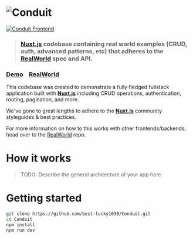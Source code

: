 # ![Conduit](logo.png)

[![Conduit Frontend](https://img.shields.io/badge/realworld-frontend-%23783578.svg)](http://realworld.io)

> ### [Nuxt.js](https://nuxtjs.org) codebase containing real world examples (CRUD, auth, advanced patterns, etc) that adheres to the [RealWorld](https://github.com/gothinkster/realworld) spec and API.

### [Demo](http://realworld-nuxt.netlify.com)&nbsp;&nbsp;&nbsp;&nbsp;[RealWorld](https://github.com/gothinkster/realworld)

This codebase was created to demonstrate a fully fledged fullstack application built with **[Nuxt.js](https://nuxtjs.org)** including CRUD operations, authentication, routing, pagination, and more.

We've gone to great lengths to adhere to the **[Nuxt.js](https://nuxtjs.org)** community styleguides & best practices.

For more information on how to this works with other frontends/backends, head over to the [RealWorld](https://github.com/gothinkster/realworld) repo.

# How it works

> TODO: Describe the general architecture of your app here

# Getting started

```bash
git clone https://github.com/best-lucky1030/Conduit.git
cd Conduit
npm install
npm run dev
```
